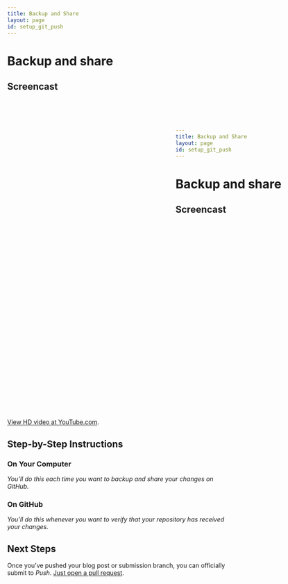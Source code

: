 ```yaml
---
title: Backup and Share
layout: page
id: setup_git_push
---
```


# Backup and share

## Screencast

<div class="video-container">
  <iframe width="1280" height="720" src="?rel=0" frameborder="0" allowfullscreen="allowfullscreen"> </iframe>
</div>

[View HD video at YouTube.com](http://www.youtube.com/watch_popup?v=AAAAAAAAAAAAA&hd=1).

## Step-by-Step Instructions

### On Your Computer
*You’ll do this each time you want to backup and share your changes on GitHub.*

### On GitHub
*You’ll do this whenever you want to verify that your repository has received your changes.*

## Next Steps

Once you’ve pushed your blog post or submission branch, you can officially submit to *Push*.
[Just open a pull request](/learn/pull-requests.html).
